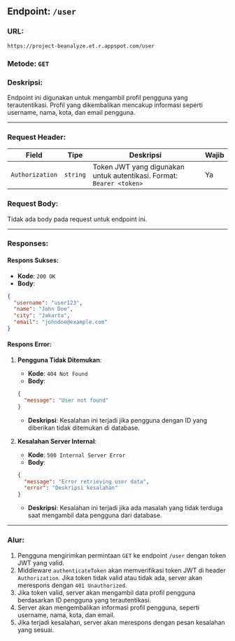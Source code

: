 ## **Endpoint**: `/user`

### **URL**:
```
https://project-beanalyze.et.r.appspot.com/user
```

### **Metode**: `GET`

### **Deskripsi**:
Endpoint ini digunakan untuk mengambil profil pengguna yang terautentikasi. Profil yang dikembalikan mencakup informasi seperti username, nama, kota, dan email pengguna.

---

### **Request Header**:

| **Field**        | **Tipe**  | **Deskripsi**                       | **Wajib** |
|------------------|-----------|-------------------------------------|-----------|
| `Authorization`  | `string`  | Token JWT yang digunakan untuk autentikasi. Format: `Bearer <token>` | Ya        |

### **Request Body**:

Tidak ada body pada request untuk endpoint ini.

---

### **Responses**:

#### **Respons Sukses**:
- **Kode**: `200 OK`
- **Body**:
```json
{
  "username": "user123",
  "name": "John Doe",
  "city": "Jakarta",
  "email": "johndoe@example.com"
}
```

#### **Respons Error**:

1. **Pengguna Tidak Ditemukan**:
   - **Kode**: `404 Not Found`
   - **Body**:
   ```json
   {
     "message": "User not found"
   }
   ```
   - **Deskripsi**: Kesalahan ini terjadi jika pengguna dengan ID yang diberikan tidak ditemukan di database.

2. **Kesalahan Server Internal**:
   - **Kode**: `500 Internal Server Error`
   - **Body**:
   ```json
   {
     "message": "Error retrieving user data",
     "error": "Deskripsi kesalahan"
   }
   ```
   - **Deskripsi**: Kesalahan ini terjadi jika ada masalah yang tidak terduga saat mengambil data pengguna dari database.

---

### **Alur**:
1. Pengguna mengirimkan permintaan `GET` ke endpoint `/user` dengan token JWT yang valid.
2. Middleware `authenticateToken` akan memverifikasi token JWT di header `Authorization`. Jika token tidak valid atau tidak ada, server akan merespons dengan `401 Unauthorized`.
3. Jika token valid, server akan mengambil data profil pengguna berdasarkan ID pengguna yang terautentikasi.
4. Server akan mengembalikan informasi profil pengguna, seperti username, nama, kota, dan email.
5. Jika terjadi kesalahan, server akan merespons dengan pesan kesalahan yang sesuai.


